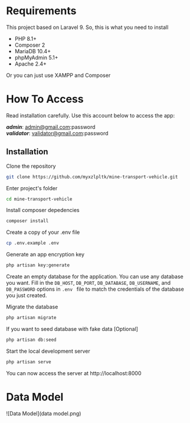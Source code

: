 # Requirements
This project based on Laravel 9. So, this is what you need to install
- PHP 8.1+
- Composer 2
- MariaDB 10.4+
- phpMyAdmin 5.1+
- Apache 2.4+

Or you can just use XAMPP and Composer

# How To Access
Read installation carefully. Use this account below to access the app:

**_admin_**: admin@gmail.com:password<br>
**_validator_**: validator@gmail.com:password

## Installation

Clone the repository
```bash
git clone https://github.com/myxzlpltk/mine-transport-vehicle.git
```

Enter project's folder
```bash
cd mine-transport-vehicle
```

Install composer depedencies
```bash
composer install
```

Create a copy of your .env file
```bash
cp .env.example .env
```

Generate an app encryption key
```bash
php artisan key:generate
```

Create an empty database for the application.
You can use any database you want.
Fill in the `DB_HOST`, `DB_PORT`, `DB_DATABASE`, `DB_USERNAME`, and `DB_PASSWORD` options in `.env ` file to match the credentials of the database you just created.

Migrate the database
```bash
php artisan migrate
```

If you want to seed database with fake data [Optional]
```bash
php artisan db:seed
```

Start the local development server
```bash
php artisan serve
```
You can now access the server at http://localhost:8000

# Data Model
![Data Model](data model.png)
